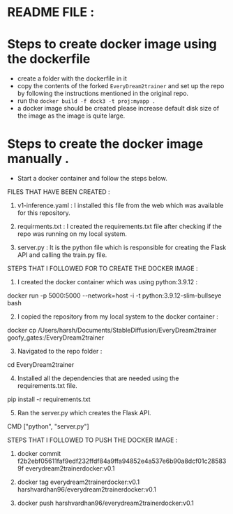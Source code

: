 # README FILE :
# Steps to create docker image using the dockerfile
- create a folder with the dockerfile in it 
- copy the contents of the forked `EveryDream2trainer` and set up the repo by following the instructions mentioned in the original repo. 
- run the `docker build -f dock3 -t proj:myapp .`
- a docker image should be created please increase default disk size of the image as the image is quite large.
# Steps to create the docker image manually .
- Start a docker container and follow the steps below.

FILES THAT HAVE BEEN CREATED :

1. v1-inference.yaml : I installed this file from the web which was available for this repository. 

2. requirments.txt : I created the requirements.txt file after checking if the repo was running on my local system. 

3. server.py : It is the python file which is responsible for creating the Flask API and calling the train.py file. 


STEPS THAT I FOLLOWED FOR TO CREATE THE DOCKER IMAGE :

1. I created the docker container which was using python:3.9.12 : 

docker run -p 5000:5000 --network=host -i -t python:3.9.12-slim-bullseye bash


2. I copied the repository from my local system to the docker container :

docker cp /Users/harsh/Documents/StableDiffusion/EveryDream2trainer goofy_gates:/EveryDream2trainer

3. Navigated to the repo folder :

cd EveryDream2trainer

4. Installed all the dependencies that are needed using the requirements.txt file.

pip install -r requirements.txt

5. Ran the server.py which creates the Flask API.

CMD ["python", "server.py"]



STEPS THAT I FOLLOWED TO PUSH THE DOCKER IMAGE :

1. docker commit f2b2ebf05611faf9edf232ffdf84a9ffa94852e4a537e6b90a8dcf01c285839f everydream2trainerdocker:v0.1

2. docker tag everydream2trainerdocker:v0.1 harshvardhan96/everydream2trainerdocker:v0.1

3. docker push harshvardhan96/everydream2trainerdocker:v0.1



